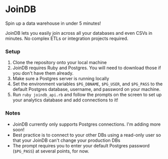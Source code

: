 # JoinDB
Spin up a data warehouse in under 5 minutes!

JoinDB lets you easily join across all your databases and even CSVs in minutes. No complex ETLs or integration projects required.

### Setup
1. Clone the repository onto your local machine
2. JoinDB requires Ruby and Postgres. You will need to download those if you don't have them already.
3. Make sure a Postgres server is running locally
4. Set the environment variables `$PG_DBNAME`, `$PG_USER`, and `$PG_PASS` to the default Postgres database, username, and password on your machine.
5. Run `ruby joindb_api.rb` and follow the prompts on the screen to set up your analytics database and add connections to it!

### Notes
- JoinDB currently only supports Postgres connections. I'm adding more soon!
- Best practice is to connect to your other DBs using a read-only user so that your JoinDB can't change your production DBs
- The prompt requires you to enter your default Postgres password (`$PG_PASS`) at several points, for now.
